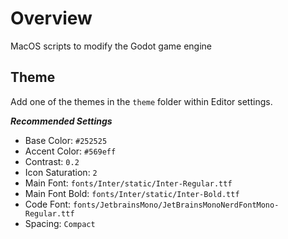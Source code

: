 # Overview

MacOS scripts to modify the Godot game engine

## Theme

Add one of the themes in the `theme` folder within Editor settings.

***Recommended Settings***

- Base Color: `#252525`
- Accent Color: `#569eff`
- Contrast: `0.2`
- Icon Saturation: `2`
- Main Font: `fonts/Inter/static/Inter-Regular.ttf`
- Main Font Bold: `fonts/Inter/static/Inter-Bold.ttf`
- Code Font: `fonts/JetbrainsMono/JetBrainsMonoNerdFontMono-Regular.ttf`
- Spacing: `Compact`
